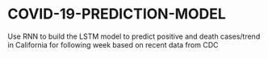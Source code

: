 # COVID-19-PREDICTION-MODEL
Use RNN to build the LSTM model to predict positive and death cases/trend in California for following week based on recent data from CDC 
